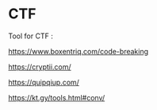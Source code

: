 # CTF

Tool for CTF : 

https://www.boxentriq.com/code-breaking

https://cryptii.com/

https://quipqiup.com/

https://kt.gy/tools.html#conv/
